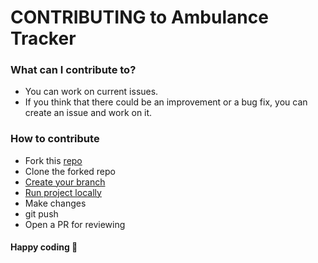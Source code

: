 # CONTRIBUTING to Ambulance Tracker

### What can I contribute to?
- You can work on current issues. 
- If you think that there could be an improvement or a bug fix, you can create an issue and work on it.


### How to contribute
- Fork this [repo](https://github.com/Yaswanth820/Ambulance-tracker)
- Clone the forked repo
- [Create your branch](https://www.atlassian.com/git/tutorials/using-branches/git-checkout#:~:text=New%20Branches&text=The%20git%20branch%20command%20can,to%20switch%20to%20that%20branch.)
- [Run project locally](https://github.com/Yaswanth820/Ambulance-tracker/blob/main/README.md)
- Make changes
- git push
- Open a PR for reviewing

#### Happy coding 🎉
